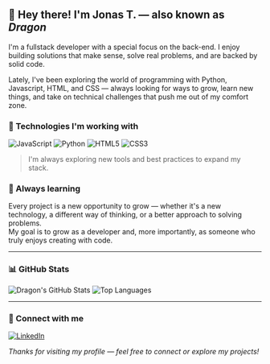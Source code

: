 ## 👋 Hey there! I'm Jonas T. — also known as *Dragon*

I'm a fullstack developer with a special focus on the back-end. I enjoy building solutions that make sense, solve real problems, and are backed by solid code.

Lately, I've been exploring the world of programming with Python, Javascript, HTML, and CSS — always looking for ways to grow, learn new things, and take on technical challenges that push me out of my comfort zone.

### 🚀 Technologies I'm working with

![JavaScript](https://img.shields.io/badge/JavaScript-F7DF1E?style=for-the-badge&logo=javascript&logoColor=black)
![Python](https://img.shields.io/badge/Python-3670A0?style=for-the-badge&logo=python&logoColor=ffdd54)
![HTML5](https://img.shields.io/badge/HTML5-e34c26?style=for-the-badge&logo=html5&logoColor=white)
![CSS3](https://img.shields.io/badge/CSS3-264de4?style=for-the-badge&logo=css3&logoColor=white)
> I'm always exploring new tools and best practices to expand my stack.

### 🌱 Always learning

Every project is a new opportunity to grow — whether it's a new technology, a different way of thinking, or a better approach to solving problems.  
My goal is to grow as a developer and, more importantly, as someone who truly enjoys creating with code.

---

### 📊 GitHub Stats

![Dragon's GitHub Stats](https://github-readme-stats.vercel.app/api?username=TGK-Dragon&show_icons=true&theme=radical)
![Top Languages](https://github-readme-stats.vercel.app/api/top-langs/?username=TGK-Dragon&layout=compact&theme=radical)

---

### 🔗 Connect with me

[![LinkedIn](https://img.shields.io/badge/LinkedIn-0077B5?style=for-the-badge&logo=linkedin&logoColor=white)](https://www.linkedin.com/in/jonastorres23/)

*Thanks for visiting my profile — feel free to connect or explore my projects!*
